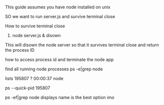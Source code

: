 This guide assumes you have node installed on unix


SO we want to run server.js and survive terminal close

How to survive terminal close

1. node server.js & disown

This will disown the node server so that it survives terminal close and return the process ID

how to access process id and terminate the node app

find all running node processes
ps -e|grep node

lists
195807 ?        00:00:37 node



ps --quick-pid 195807



ps -ef|grep node 
displays name is the best option imo